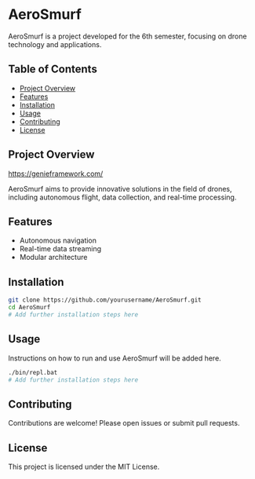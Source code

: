 # AeroSmurf

AeroSmurf is a project developed for the 6th semester, focusing on drone technology and applications.

## Table of Contents

- [Project Overview](#project-overview)
- [Features](#features)
- [Installation](#installation)
- [Usage](#usage)
- [Contributing](#contributing)
- [License](#license)

## Project Overview

https://genieframework.com/

AeroSmurf aims to provide innovative solutions in the field of drones, including autonomous flight, data collection, and real-time processing.

## Features

- Autonomous navigation
- Real-time data streaming
- Modular architecture

## Installation

```bash
git clone https://github.com/yourusername/AeroSmurf.git
cd AeroSmurf
# Add further installation steps here
```

## Usage

Instructions on how to run and use AeroSmurf will be added here.


```bash
./bin/repl.bat
# Add further installation steps here
```

## Contributing

Contributions are welcome! Please open issues or submit pull requests.

## License

This project is licensed under the MIT License.